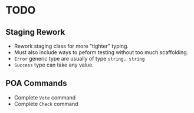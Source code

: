 # TODO

## Staging Rework

- Rework staging class for more "tighter" typing.
- Must also include ways to peform testing without too much scaffolding.
- `Error` generic type are usually of type `string, string`
- `Success` type can take any value.


## POA Commands

- Complete `Vote` command
- Complete `Check` command
